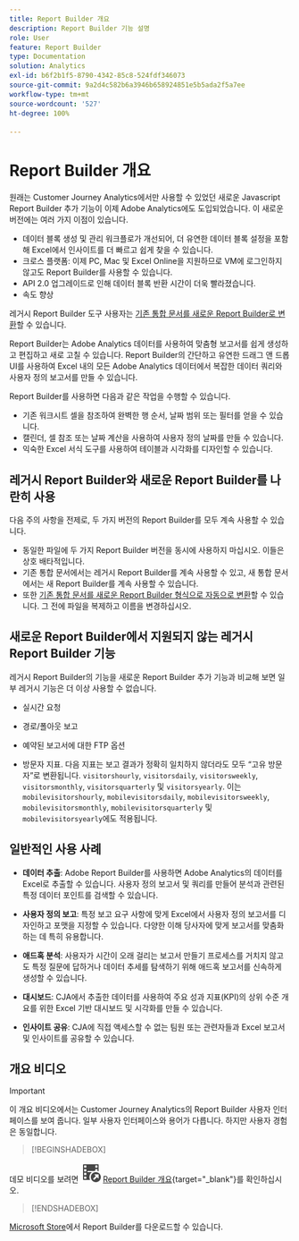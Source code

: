 ```yaml
---
title: Report Builder 개요
description: Report Builder 기능 설명
role: User
feature: Report Builder
type: Documentation
solution: Analytics
exl-id: b6f2b1f5-8790-4342-85c8-524fdf346073
source-git-commit: 9a2d4c582b6a3946b658924851e5b5ada2f5a7ee
workflow-type: tm+mt
source-wordcount: '527'
ht-degree: 100%

---
```


# Report Builder 개요

원래는 Customer Journey Analytics에서만 사용할 수 있었던 새로운 Javascript Report Builder 추가 기능이 이제 Adobe Analytics에도 도입되었습니다. 이 새로운 버전에는 여러 가지 이점이 있습니다.

- 데이터 블록 생성 및 관리 워크플로가 개선되어, 더 유연한 데이터 블록 설정을 포함해 Excel에서 인사이트를 더 빠르고 쉽게 찾을 수 있습니다.
- 크로스 플랫폼: 이제 PC, Mac 및 Excel Online을 지원하므로 VM에 로그인하지 않고도 Report Builder를 사용할 수 있습니다.
- API 2.0 업그레이드로 인해 데이터 블록 반환 시간이 더욱 빨라졌습니다.
- 속도 향상

레거시 Report Builder 도구 사용자는 [기존 통합 문서를 새로운 Report Builder로 변환](/help/analyze/report-builder/convert-workbooks.md)할 수 있습니다.

Report Builder는 Adobe Analytics 데이터를 사용하여 맞춤형 보고서를 쉽게 생성하고 편집하고 새로 고칠 수 있습니다. Report Builder의 간단하고 유연한 드래그 앤 드롭 UI를 사용하여 Excel 내의 모든 Adobe Analytics 데이터에서 복잡한 데이터 쿼리와 사용자 정의 보고서를 만들 수 있습니다.

Report Builder를 사용하면 다음과 같은 작업을 수행할 수 있습니다.

- 기존 워크시트 셀을 참조하여 완벽한 행 순서, 날짜 범위 또는 필터를 얻을 수 있습니다.
- 캘린더, 셀 참조 또는 날짜 계산을 사용하여 사용자 정의 날짜를 만들 수 있습니다.
- 익숙한 Excel 서식 도구를 사용하여 테이블과 시각화를 디자인할 수 있습니다.

## 레거시 Report Builder와 새로운 Report Builder를 나란히 사용

다음 주의 사항을 전제로, 두 가지 버전의 Report Builder를 모두 계속 사용할 수 있습니다.

- 동일한 파일에 두 가지 Report Builder 버전을 동시에 사용하지 마십시오. 이들은 상호 배타적입니다.
- 기존 통합 문서에서는 레거시 Report Builder를 계속 사용할 수 있고, 새 통합 문서에서는 새 Report Builder를 계속 사용할 수 있습니다.
- 또한 [기존 통합 문서를 새로운 Report Builder 형식으로 자동으로 변환](/help/analyze/report-builder/convert-workbooks.md)할 수 있습니다. 그 전에 파일을 복제하고 이름을 변경하십시오.

## 새로운 Report Builder에서 지원되지 않는 레거시 Report Builder 기능

레거시 Report Builder의 기능을 새로운 Report Builder 추가 기능과 비교해 보면 일부 레거시 기능은 더 이상 사용할 수 없습니다.

- 실시간 요청

- 경로/폴아웃 보고

- 예약된 보고서에 대한 FTP 옵션

- 방문자 지표. 다음 지표는 보고 결과가 정확히 일치하지 않더라도 모두 “고유 방문자”로 변환됩니다. `visitorshourly`, `visitorsdaily`, `visitorsweekly`, `visitorsmonthly`, `visitorsquarterly` 및 `visitorsyearly`. 이는 `mobilevisitorshourly`, `mobilevisitorsdaily`, `mobilevisitorsweekly`, `mobilevisitorsmonthly`, `mobilevisitorsquarterly` 및 `mobilevisitorsyearly`에도 적용됩니다.

## 일반적인 사용 사례

- **데이터 추출**: Adobe Report Builder를 사용하면 Adobe Analytics의 데이터를 Excel로 추출할 수 있습니다. 사용자 정의 보고서 및 쿼리를 만들어 분석과 관련된 특정 데이터 포인트를 검색할 수 있습니다.

- **사용자 정의 보고**: 특정 보고 요구 사항에 맞게 Excel에서 사용자 정의 보고서를 디자인하고 포맷을 지정할 수 있습니다. 다양한 이해 당사자에 맞게 보고서를 맞춤화하는 데 특히 유용합니다.

- **애드혹 분석**: 사용자가 시간이 오래 걸리는 보고서 만들기 프로세스를 거치지 않고도 특정 질문에 답하거나 데이터 추세를 탐색하기 위해 애드혹 보고서를 신속하게 생성할 수 있습니다.

- **대시보드**: CJA에서 추출한 데이터를 사용하여 주요 성과 지표(KPI)의 상위 수준 개요를 위한 Excel 기반 대시보드 및 시각화를 만들 수 있습니다.

- **인사이트 공유**: CJA에 직접 액세스할 수 없는 팀원 또는 관련자들과 Excel 보고서 및 인사이트를 공유할 수 있습니다.

## 개요 비디오

>[!IMPORTANT]
>
>이 개요 비디오에서는 Customer Journey Analytics의 Report Builder 사용자 인터페이스를 보여 줍니다. 일부 사용자 인터페이스와 용어가 다릅니다. 하지만 사용자 경험은 동일합니다.


>[!BEGINSHADEBOX]

데모 비디오를 보려면 ![VideoCheckedOut](/help/assets/icons/VideoCheckedOut.svg) [Report Builder 개요](https://video.tv.adobe.com/v/337569?quality=12&learn=on){target="_blank"}를 확인하십시오.

>[!ENDSHADEBOX]

[Microsoft Store](https://appsource.microsoft.com/en-us/product/office/WA200003101?tab=Overview)에서 Report Builder를 다운로드할 수 있습니다.
